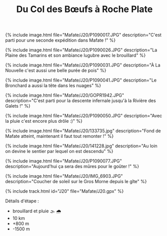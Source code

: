 ﻿---
title: "Du Col des Bœufs à Roche Plate"
permalink: /Mafate/J20/
sidebar:
  nav: "mafate"
enable_tracks: true
---

{% include image.html file="Mafate/J20/P1090017.JPG" description="C'est parti pour une seconde expédition dans Mafate !" %}

{% include image.html file="Mafate/J20/P1090026.JPG" description="La Plaine des Tamarins et son ambiance lugubre avec le brouillard" %}

{% include image.html file="Mafate/J20/P1090031.JPG" description="À La Nouvelle c'est aussi une belle purée de pois" %}

{% include image.html file="Mafate/J20/P1090041.JPG" description="Le Bronchard a aussi la tête dans les nuages" %}

{% include image.html file="Mafate/J20/GOPR1942.JPG" description="C'est parti pour la descente infernale jusqu'à la Rivière des Galets !" %}

{% include image.html file="Mafate/J20/P1090050.JPG" description="Avec la pluie c'est encore plus drôle :)" %}

{% include image.html file="Mafate/J20/133735.jpg" description="Fond de Mafate atteint, maintenant il faut tout remonter !" %}

{% include image.html file="Mafate/J20/141228.jpg" description="Au loin on devine le sentier par lequel on est descendu" %}

{% include image.html file="Mafate/J20/P1090077.JPG" description="Aujourd'hui ça sera des mûres pour le goûter !" %}

{% include image.html file="Mafate/J20/IMG_6903.JPG" description="Coucher de soleil sur le Gros Morne depuis le gîte" %}

{% include track.html id="J20" file="Mafate/J20.gpx" %}

Détails d'étape :
* brouillard et pluie :fog: :cloud_with_rain:
* 10 km
* +800 m
* -1500 m
